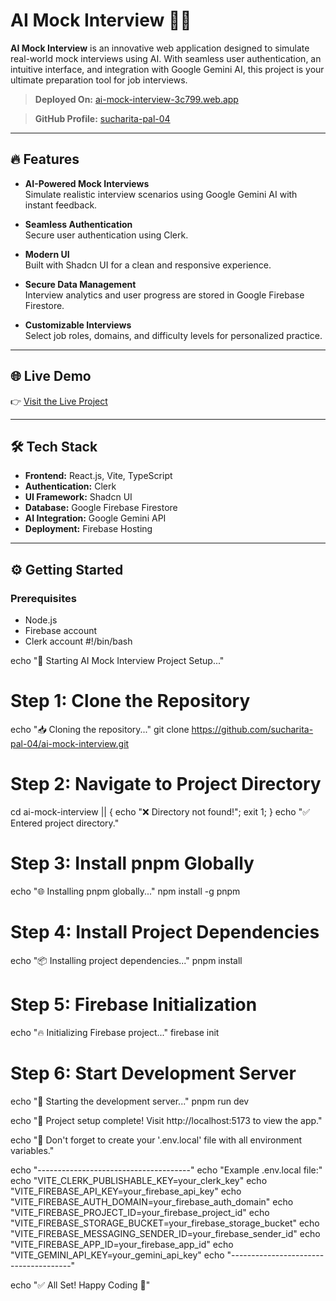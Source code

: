 # AI Mock Interview 🎤🤖

**AI Mock Interview** is an innovative web application designed to simulate real-world mock interviews using AI. With seamless user authentication, an intuitive interface, and integration with Google Gemini AI, this project is your ultimate preparation tool for job interviews.

> **Deployed On:** [ai-mock-interview-3c799.web.app](https://ai-mock-interview-3c799.web.app)

> **GitHub Profile:** [sucharita-pal-04](https://github.com/sucharita-pal-04)

---

## 🔥 Features

- **AI-Powered Mock Interviews**  
  Simulate realistic interview scenarios using Google Gemini AI with instant feedback.

- **Seamless Authentication**  
  Secure user authentication using Clerk.

- **Modern UI**  
  Built with Shadcn UI for a clean and responsive experience.

- **Secure Data Management**  
  Interview analytics and user progress are stored in Google Firebase Firestore.

- **Customizable Interviews**  
  Select job roles, domains, and difficulty levels for personalized practice.

---

## 🌐 Live Demo

👉 [Visit the Live Project](https://ai-mock-interview-3c799.web.app)

---

## 🛠 Tech Stack

- **Frontend:** React.js, Vite, TypeScript
- **Authentication:** Clerk
- **UI Framework:** Shadcn UI
- **Database:** Google Firebase Firestore
- **AI Integration:** Google Gemini API
- **Deployment:** Firebase Hosting

---

## ⚙️ Getting Started

### Prerequisites
- Node.js
- Firebase account
- Clerk account
#!/bin/bash

echo "🔧 Starting AI Mock Interview Project Setup..."

# Step 1: Clone the Repository
echo "📥 Cloning the repository..."
git clone https://github.com/sucharita-pal-04/ai-mock-interview.git

# Step 2: Navigate to Project Directory
cd ai-mock-interview || { echo "❌ Directory not found!"; exit 1; }
echo "✅ Entered project directory."

# Step 3: Install pnpm Globally
echo "🌐 Installing pnpm globally..."
npm install -g pnpm

# Step 4: Install Project Dependencies
echo "📦 Installing project dependencies..."
pnpm install

# Step 5: Firebase Initialization
echo "🔥 Initializing Firebase project..."
firebase init

# Step 6: Start Development Server
echo "🚀 Starting the development server..."
pnpm run dev

echo "🎉 Project setup complete! Visit http://localhost:5173 to view the app."

echo "🔑 Don't forget to create your '.env.local' file with all environment variables."

echo "--------------------------------------"
echo "Example .env.local file:"
echo "VITE_CLERK_PUBLISHABLE_KEY=your_clerk_key"
echo "VITE_FIREBASE_API_KEY=your_firebase_api_key"
echo "VITE_FIREBASE_AUTH_DOMAIN=your_firebase_auth_domain"
echo "VITE_FIREBASE_PROJECT_ID=your_firebase_project_id"
echo "VITE_FIREBASE_STORAGE_BUCKET=your_firebase_storage_bucket"
echo "VITE_FIREBASE_MESSAGING_SENDER_ID=your_firebase_sender_id"
echo "VITE_FIREBASE_APP_ID=your_firebase_app_id"
echo "VITE_GEMINI_API_KEY=your_gemini_api_key"
echo "--------------------------------------"

echo "✅ All Set! Happy Coding 🎯"
